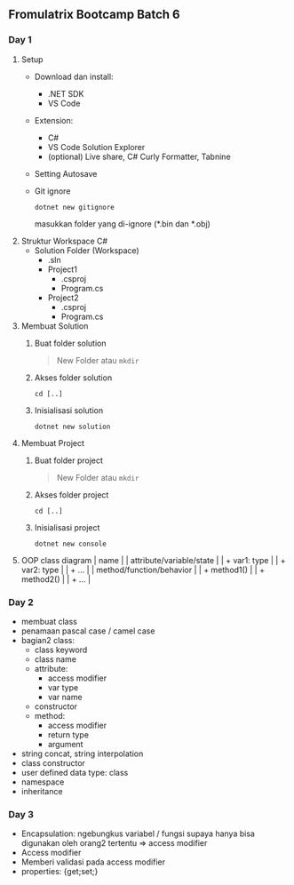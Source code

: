 ## Fromulatrix Bootcamp Batch 6

### Day 1
1. Setup
    - Download dan install:
        - .NET SDK
        - VS Code
    - Extension:
        - C#
        - VS Code Solution Explorer
        - (optional) Live share, C# Curly Formatter, Tabnine
    - Setting Autosave
    - Git ignore

        `dotnet new gitignore`

        masukkan folder yang di-ignore (*.bin dan *.obj)
2. Struktur Workspace C#
    - Solution Folder (Workspace)
        - .sln
        - Project1
            - .csproj
            - Program.cs
        - Project2
            - .csproj
            - Program.cs
3. Membuat Solution
    1. Buat folder solution
        > New Folder atau `mkdir`
    2. Akses folder solution
        
        `cd [..]`
    3. Inisialisasi solution
        
        `dotnet new solution`
4. Membuat Project
    1. Buat folder project
        > New Folder atau `mkdir`
    2. Akses folder project
        
        `cd [..]`
    3. Inisialisasi project
        
        `dotnet new console`
5. OOP class diagram
    | name                      |
    | attribute/variable/state  |
    | + var1: type              |
    | + var2: type              |
    | + ...                     |
    | method/function/behavior  |
    | + method1()               |
    | + method2()               |
    | + ...                     |
    
### Day 2
- membuat class
- penamaan pascal case / camel case
- bagian2 class:
    - class keyword
    - class name
    - attribute:
        - access modifier
        - var type
        - var name
    - constructor
    - method:
        - access modifier
        - return type
        - argument
- string concat, string interpolation
- class constructor
- user defined data type: class
- namespace
- inheritance

### Day 3
- Encapsulation: ngebungkus variabel / fungsi supaya hanya bisa digunakan oleh orang2 tertentu => access modifier
- Access modifier
- Memberi validasi pada access modifier
- properties: {get;set;}

